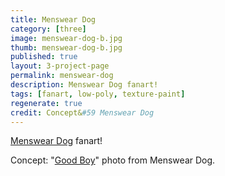 ```yaml
---
title: Menswear Dog
category: [three]
image: menswear-dog-b.jpg
thumb: menswear-dog-b.jpg
published: true
layout: 3-project-page
permalink: menswear-dog
description: Menswear Dog fanart!
tags: [fanart, low-poly, texture-paint]
regenerate: true
credit: Concept&#59 Menswear Dog
---
```

[Menswear Dog](http://mensweardog.tumblr.com) fanart!

Concept: "[Good Boy](http://mensweardog.tumblr.com/post/108019224740/good-boy)" photo from Menswear Dog. 
